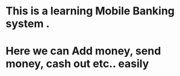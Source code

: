 # This is a learning Mobile Banking system .
# Here we can Add money, send money, cash out etc.. easily
